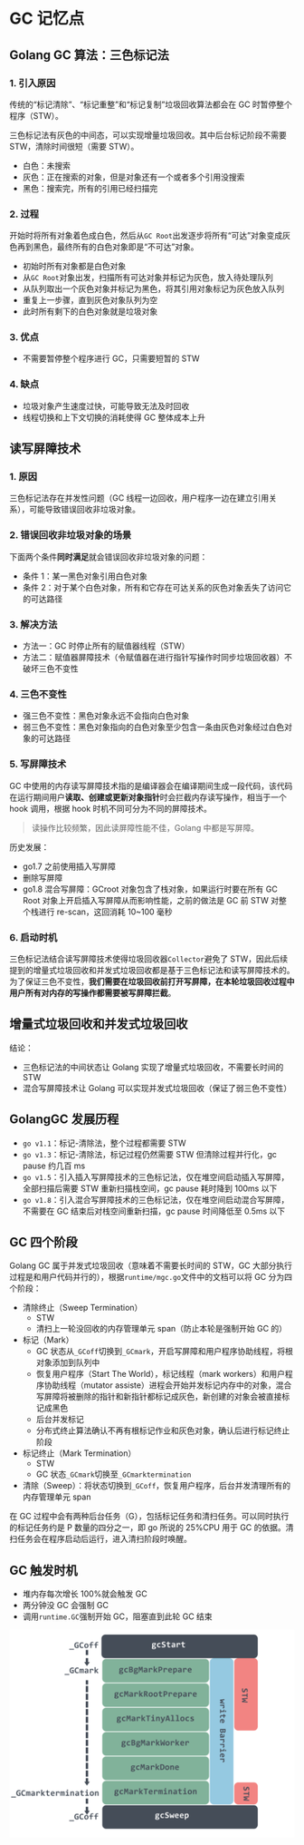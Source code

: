 # GC 记忆点

## Golang GC 算法：三色标记法

### 1. 引入原因

传统的“标记清除”、“标记重整”和“标记复制”垃圾回收算法都会在 GC 时暂停整个程序（STW）。

三色标记法有灰色的中间态，可以实现增量垃圾回收。其中后台标记阶段不需要 STW，清除时间很短（需要 STW）。

* 白色：未搜索
* 灰色：正在搜索的对象，但是对象还有一个或者多个引用没搜索
* 黑色：搜索完，所有的引用已经扫描完

### 2. 过程

开始时将所有对象着色成白色，然后从`GC Root`出发逐步将所有“可达”对象变成灰色再到黑色，最终所有的白色对象即是“不可达”对象。

* 初始时所有对象都是白色对象
* 从`GC Root`对象出发，扫描所有可达对象并标记为灰色，放入待处理队列
* 从队列取出一个灰色对象并标记为黑色，将其引用对象标记为灰色放入队列
* 重复上一步骤，直到灰色对象队列为空
* 此时所有剩下的白色对象就是垃圾对象

### 3. 优点

* 不需要暂停整个程序进行 GC，只需要短暂的 STW

### 4. 缺点

* 垃圾对象产生速度过快，可能导致无法及时回收
* 线程切换和上下文切换的消耗使得 GC 整体成本上升

## 读写屏障技术

### 1. 原因

三色标记法存在并发性问题（GC 线程一边回收，用户程序一边在建立引用关系），可能导致错误回收非垃圾对象。

### 2. 错误回收非垃圾对象的场景

下面两个条件**同时满足**就会错误回收非垃圾对象的问题：

* 条件 1：某一黑色对象引用白色对象
* 条件 2：对于某个白色对象，所有和它存在可达关系的灰色对象丢失了访问它的可达路径

### 3. 解决方法

* 方法一：GC 时停止所有的赋值器线程（STW）
* 方法二：赋值器屏障技术（令赋值器在进行指针写操作时同步垃圾回收器）不破坏三色不变性

### 4. 三色不变性

* 强三色不变性：黑色对象永远不会指向白色对象
* 弱三色不变性：黑色对象指向的白色对象至少包含一条由灰色对象经过白色对象的可达路径

### 5. 写屏障技术

GC 中使用的内存读写屏障技术指的是编译器会在编译期间生成一段代码，该代码在运行期间用户**读取、创建或更新对象指针**时会拦截内存读写操作，相当于一个 hook 调用，根据 hook 时机不同可分为不同的屏障技术。

> 读操作比较频繁，因此读屏障性能不佳，Golang 中都是写屏障。

历史发展：

* go1.7 之前使用插入写屏障
* 删除写屏障
* go1.8 混合写屏障：GCroot 对象包含了栈对象，如果运行时要在所有 GC Root 对象上开启插入写屏障从而影响性能，之前的做法是 GC 前 STW 对整个栈进行 re-scan，这回消耗 10~100 毫秒

### 6. 启动时机

三色标记法结合读写屏障技术使得垃圾回收器`Collector`避免了 STW，因此后续提到的增量式垃圾回收和并发式垃圾回收都是基于三色标记法和读写屏障技术的。为了保证三色不变性，**我们需要在垃圾回收前打开写屏障，在本轮垃圾回收过程中用户所有对内存的写操作都需要被写屏障拦截**。

## 增量式垃圾回收和并发式垃圾回收

结论：

* 三色标记法的中间状态让 Golang 实现了增量式垃圾回收，不需要长时间的 STW
* 混合写屏障技术让 Golang 可以实现并发式垃圾回收（保证了弱三色不变性）

## GolangGC 发展历程

* `go v1.1`：标记-清除法，整个过程都需要 STW
* `go v1.3`：标记-清除法，标记过程仍然需要 STW 但清除过程并行化，gc pause 约几百 ms
* `go v1.5`：引入插入写屏障技术的三色标记法，仅在堆空间启动插入写屏障，全部扫描后需要 STW 重新扫描栈空间，gc pause 耗时降到 100ms 以下
* `go v1.8`：引入混合写屏障技术的三色标记法，仅在堆空间启动混合写屏障，不需要在 GC 结束后对栈空间重新扫描，gc pause 时间降低至 0.5ms 以下

## GC 四个阶段

Golang GC 属于并发式垃圾回收（意味着不需要长时间的 STW，GC 大部分执行过程是和用户代码并行的），根据`runtime/mgc.go`文件中的文档可以将 GC 分为四个阶段：

* 清除终止（Sweep Termination）
  * STW
  * 清扫上一轮没回收的内存管理单元 span（防止本轮是强制开始 GC 的）
* 标记（Mark）
  * GC 状态从`_GCoff`切换到`_GCmark`，开启写屏障和用户程序协助线程，将根对象添加到队列中
  * 恢复用户程序（Start The World），标记线程（mark workers）和用户程序协助线程（mutator assiste）进程会开始并发标记内存中的对象，混合写屏障将被删除的指针和新指针都标记成灰色，新创建的对象会被直接标记成黑色
  * 后台并发标记
  * 分布式终止算法确认不再有根标记作业和灰色对象，确认后进行标记终止阶段
* 标记终止（Mark Termination）
  * STW
  * GC 状态`_GCmark`切换至`_GCmarktermination`
* 清除（Sweep）：将状态切换到`_GCoff`，恢复用户程序，后台并发清理所有的内存管理单元 span

在 GC 过程中会有两种后台任务（G），包括标记任务和清扫任务。可以同时执行的标记任务约是 P 数量的四分之一，即 go 所说的 25%CPU 用于 GC 的依据。清扫任务会在程序启动后运行，进入清扫阶段时唤醒。

## GC 触发时机

* 堆内存每次增长 100%就会触发 GC
* 两分钟没 GC 会强制 GC
* 调用`runtime.GC`强制开始 GC，阻塞直到此轮 GC 结束

![image-20220501162032304](image/image-20220501162032304.png)
